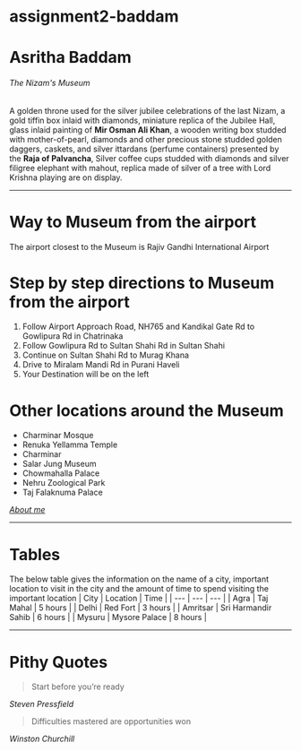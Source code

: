 # assignment2-baddam
# Asritha Baddam
###### The Nizam's Museum

A golden throne used for the silver jubilee celebrations of the last Nizam, a gold tiffin box inlaid with diamonds, miniature replica of the Jubilee Hall, glass inlaid painting of **Mir Osman Ali Khan**, a wooden writing box studded with mother-of-pearl, diamonds and other precious stone studded golden daggers, caskets, and silver ittardans (perfume containers) presented by the **Raja of Palvancha**, Silver coffee cups studded with diamonds and silver filigree elephant with mahout, replica made of silver of a tree with Lord Krishna playing are on display.

---
# Way to Museum from the airport
The airport closest to the Museum is Rajiv Gandhi International Airport
# Step by step directions to Museum from the airport
1. Follow Airport Approach Road, NH765 and Kandikal Gate Rd to Gowlipura Rd in Chatrinaka
2. Follow Gowlipura Rd to Sultan Shahi Rd in Sultan Shahi
3. Continue on Sultan Shahi Rd to Murag Khana
4. Drive to Miralam Mandi Rd in Purani Haveli
5. Your Destination will be on the left

# Other locations around the Museum
- Charminar Mosque
- Renuka Yellamma Temple
- Charminar
- Salar Jung Museum
- Chowmahalla Palace
- Nehru Zoological Park
- Taj Falaknuma Palace

*[About me](AboutMe.md)*

---
# Tables
The below table gives the information on the name of a city, important location to visit in the city and the amount of time to spend visiting the important location
| City | Location | Time |
| --- | --- | --- |
| Agra | Taj Mahal | 5 hours |
| Delhi | Red Fort | 3 hours |
| Amritsar | Sri Harmandir Sahib | 6 hours |
| Mysuru | Mysore Palace | 8 hours |

---
# Pithy Quotes
> Start before you’re ready

*Steven Pressfield*

> Difficulties mastered are opportunities won

*Winston Churchill*

